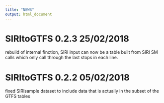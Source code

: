 ```yaml
---
title: "NEWS"
output: html_document
---
```



# SIRItoGTFS 0.2.3 25/02/2018

rebuild of internal finction,
SIRI input can now be a table built from SIRI SM calls which only call through the last stops in each line.


# SIRItoGTFS 0.2.2 05/02/2018

fixed SIRIsample dataset to include data that is actually in the subset of the GTFS tables
